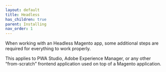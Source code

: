 ```yaml
---
layout: default
title: Headless
has_children: true
parent: Installing
nav_order: 1
---
```


When working with an Headless Magento app, some additional steps are required for everything to work properly.

This applies to PWA Studio, Adobe Experience Manager, or any other “from-scratch” frontend application used on top of a Magento application.


